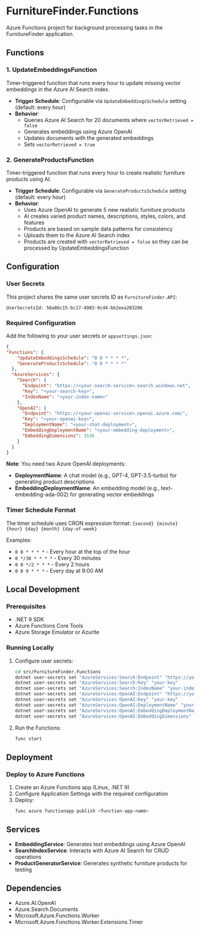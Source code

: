 # FurnitureFinder.Functions

Azure Functions project for background processing tasks in the FurnitureFinder application.

## Functions

### 1. UpdateEmbeddingsFunction
Timer-triggered function that runs every hour to update missing vector embeddings in the Azure AI Search index.

- **Trigger Schedule**: Configurable via `UpdateEmbeddingsSchedule` setting (default: every hour)
- **Behavior**: 
  - Queries Azure AI Search for 20 documents where `vectorRetrieved = false`
  - Generates embeddings using Azure OpenAI
  - Updates documents with the generated embeddings
  - Sets `vectorRetrieved = true`

### 2. GenerateProductsFunction
Timer-triggered function that runs every hour to create realistic furniture products using AI.

- **Trigger Schedule**: Configurable via `GenerateProductsSchedule` setting (default: every hour)
- **Behavior**:
  - Uses Azure OpenAI to generate 5 new realistic furniture products
  - AI creates varied product names, descriptions, styles, colors, and features
  - Products are based on sample data patterns for consistency
  - Uploads them to the Azure AI Search index
  - Products are created with `vectorRetrieved = false` so they can be processed by UpdateEmbeddingsFunction

## Configuration

### User Secrets
This project shares the same user secrets ID as `FurnitureFinder.API`:
```
UserSecretsId: 50a86c15-bc17-4983-9cd4-bb2eea203206
```

### Required Configuration

Add the following to your user secrets or `appsettings.json`:

```json
{
"Functions": {
    "UpdateEmbeddingsSchedule": "0 0 * * * *",
    "GenerateProductsSchedule": "0 0 * * * *"
  },
  "AzureServices": {
    "Search": {
      "Endpoint": "https://<your-search-service>.search.windows.net",
      "Key": "<your-search-key>",
      "IndexName": "<your-index-name>"
    },
    "OpenAI": {
      "Endpoint": "https://<your-openai-service>.openai.azure.com/",
      "Key": "<your-openai-key>",
      "DeploymentName": "<your-chat-deployment>",
      "EmbeddingDeploymentName": "<your-embedding-deployment>",
      "EmbeddingDimensions": 1536
    }
  }
}
```

**Note**: You need two Azure OpenAI deployments:
- **DeploymentName**: A chat model (e.g., GPT-4, GPT-3.5-turbo) for generating product descriptions
- **EmbeddingDeploymentName**: An embedding model (e.g., text-embedding-ada-002) for generating vector embeddings

### Timer Schedule Format

The timer schedule uses CRON expression format: `{second} {minute} {hour} {day} {month} {day-of-week}`

Examples:
- `0 0 * * * *` - Every hour at the top of the hour
- `0 */30 * * * *` - Every 30 minutes
- `0 0 */2 * * *` - Every 2 hours
- `0 0 9 * * *` - Every day at 9:00 AM

## Local Development

### Prerequisites
- .NET 9 SDK
- Azure Functions Core Tools
- Azure Storage Emulator or Azurite

### Running Locally

1. Configure user secrets:
   ```bash
   cd src/FurnitureFinder.Functions
   dotnet user-secrets set "AzureServices:Search:Endpoint" "https://your-search.search.windows.net"
   dotnet user-secrets set "AzureServices:Search:Key" "your-key"
   dotnet user-secrets set "AzureServices:Search:IndexName" "your-index"
   dotnet user-secrets set "AzureServices:OpenAI:Endpoint" "https://your-openai.openai.azure.com/"
   dotnet user-secrets set "AzureServices:OpenAI:Key" "your-key"
   dotnet user-secrets set "AzureServices:OpenAI:DeploymentName" "your-chat-deployment"
   dotnet user-secrets set "AzureServices:OpenAI:EmbeddingDeploymentName" "your-deployment"
   dotnet user-secrets set "AzureServices:OpenAI:EmbeddingDimensions" "1536"
   ```

2. Run the Functions:
   ```bash
   func start
   ```

## Deployment

### Deploy to Azure Functions

1. Create an Azure Functions app (Linux, .NET 9)
2. Configure Application Settings with the required configuration
3. Deploy:
   ```bash
   func azure functionapp publish <function-app-name>
   ```

## Services

- **EmbeddingService**: Generates text embeddings using Azure OpenAI
- **SearchIndexService**: Interacts with Azure AI Search for CRUD operations
- **ProductGeneratorService**: Generates synthetic furniture products for testing

## Dependencies

- Azure.AI.OpenAI
- Azure.Search.Documents
- Microsoft.Azure.Functions.Worker
- Microsoft.Azure.Functions.Worker.Extensions.Timer
